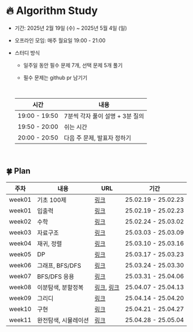 # 🔥 Algorithm Study
- 기간: 2025년 2월 19일 (수) ~ 2025년 5월 4일 (일)
- 오프라인 모임: 매주 월요일 19:00 - 21:00
- 스터디 방식
  - 일주일 동안 필수 문제 7개, 선택 문제 5개 풀기
  - 필수 문제는 github pr 남기기
    
    <br/>
 
  |       시간       |            내용             |
  |-----------------|----------------------------
  | 19:00 - 19:50   | 7분씩 각자 풀이 설명 + 3분 질의  |
  | 19:50 - 20:00   |           쉬는 시간          |
  | 20:00 - 20:50   |   다음 주 문제, 발표자 정하기    |

<br/>

## 🍀 Plan

  |   주차  |   내용      |              URL                 |        기간           |
  |--------|------------|----------------------------------|---------------------|
  | week01 | 기초 100제   |[링크](https://codeup.kr/index.php)| 25.02.19 - 25.02.23 |
  | week01 | 입출력   |[링크](https://www.acmicpc.net/workbook/view/13915)| 25.02.19 - 25.02.23 |
  | week02 | 수학   |[링크](https://www.acmicpc.net/workbook/view/8997)| 25.02.24 - 25.03.02 |
  | week03 | 자료구조   |[링크](https://www.acmicpc.net/workbook/view/8999)| 25.03.03 - 25.03.09 |
  | week04 | 재귀, 정렬   |[링크](https://www.acmicpc.net/workbook/view/9000)| 25.03.10 - 25.03.16 |
  | week05 | DP   |[링크](https://www.acmicpc.net/workbook/view/3474)| 25.03.17 - 25.03.23 |
  | week06 | 그래프, BFS/DFS   |[링크](https://www.acmicpc.net/workbook/view/9003)| 25.03.24 - 25.03.30 |
  | week07 | BFS/DFS 응용   |[링크](https://www.acmicpc.net/workbook/view/14583)| 25.03.31 - 25.04.06 |
  | week08 | 이분탐색, 분할정복   |[링크](https://www.acmicpc.net/workbook/view/7217), [링크](https://www.acmicpc.net/workbook/view/7218)| 25.04.07 - 25.04.13 |
  | week09 | 그리디   |[링크](https://www.acmicpc.net/workbook/view/7219)| 25.04.14 - 25.04.20 |
  | week10 | 구현   |[링크](https://www.acmicpc.net/workbook/view/1152)| 25.04.21 - 25.04.27 |
  | week11 | 완전탐색, 시뮬레이션   |[링크](https://github.com/tony9402/baekjoon/tree/main/algorithms/brute_force)| 25.04.28 - 25.05.04 |

  
